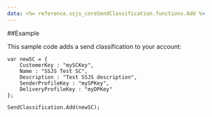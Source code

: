 ```yaml
---
data: <%= reference.ssjs_coreSendClassification.functions.Add %>
---
```


##Example

This sample code adds a send classification to your account:
```
var newSC = {
    CustomerKey : "mySCKey",
    Name : "SSJS Test SC",
    Description : "Test SSJS description",
    SenderProfileKey : "mySPKey",
    DeliveryProfileKey : "myDPKey"
};

SendClassification.Add(newSC);
```
